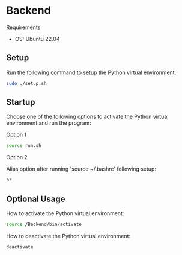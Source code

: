 # Backend

Requirements
- OS: Ubuntu 22.04

## Setup

Run the following command to setup the Python virtual environment:
```bash
sudo ./setup.sh 
```

## Startup

Choose one of the following options to activate the Python virtual environment and run the program:

Option 1
```bash
source run.sh
```

Option 2

Alias option after running 'source ~/.bashrc' following setup:
```bash
br
```

## Optional Usage
How to activate the Python virtual environment:
```bash
source /Backend/bin/activate
```
How to deactivate the Python virtual environment:
```bash
deactivate
```
